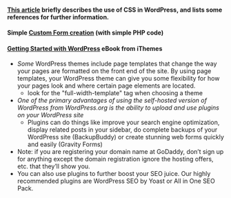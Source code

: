 #### [This article](https://codex.wordpress.org/CSS) briefly describes the use of CSS in WordPress, and lists some references for further information.

#### Simple [Custom Form creation](https://www.inkthemes.com/how-you-can-easily-create-customized-form-in-wordpress/) (with simple PHP code)

#### [Getting Started with WordPress](https://ithemes.com/wp-content/uploads/downloads/2015/10/getting-started-with-WordPress-ebook.pdf) eBook from iThemes
* *Some* WordPress themes include page templates that change the way your pages are formatted on the front end of the site. By using page templates, your WordPress theme can give you some flexibility for how your pages look and where certain page elements are located.
  * look for the "full-width-template" tag when choosing a theme
* *One of the primary advantages of using the self-hosted version of WordPress from WordPress.org is the ability to upload and use plugins on your WordPress site*
  * Plugins can do things like improve your search engine optimization, display related posts in your sidebar, do complete backups of your WordPress site (BackupBuddy) or create stunning web forms quickly and easily (Gravity Forms)
* Note: if you are registering your domain name at GoDaddy, don’t sign up for anything except the domain registration ignore the hosting offers, etc. that they’ll show you.
* You can also use plugins to further boost your SEO juice. Our highly recommended plugins are WordPress SEO by Yoast or All in One SEO Pack.